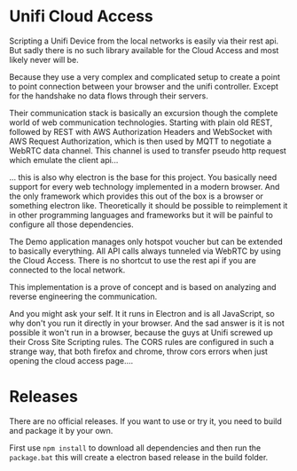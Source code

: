 # Unifi Cloud Access

Scripting a Unifi Device from the local networks is easily via their rest api. 
But sadly there is no such library available for the Cloud Access and most likely never will be. 

Because they use a very complex and complicated setup to create a point to point connection between
your browser and the unifi controller. Except for the handshake no data flows through their servers.

Their communication stack is basically an excursion though the complete world of web communication technologies. 
Starting with plain old REST, followed by REST with AWS Authorization Headers and WebSocket with AWS Request 
Authorization, which is then used by MQTT to negotiate a WebRTC data channel. This channel is used to transfer pseudo 
http request which emulate the client api...


... this is also why electron is the base for this project. You basically need support for every web technology 
implemented in a modern browser. And the only framework which provides this out of the box is a browser or something 
electron like. Theoretically it should be possible to reimplement it in other programming languages and frameworks but
it will be painful to configure all those dependencies. 

The Demo application manages only hotspot voucher but can be extended to basically everything. All API calls always 
tunneled via WebRTC by using the Cloud Access. There is no shortcut to use the rest api if you are connected to the 
local network.

This implementation is a prove of concept and is based on analyzing and reverse engineering the communication.

And you might ask your self. It it runs in Electron and is all JavaScript, so why don't you run it directly in your 
browser. And the sad answer is it is not possible it won't run in a browser, because the guys at Unifi screwed up
their Cross Site Scripting rules. The CORS rules are configured in such a strange way, that both firefox and chrome, 
throw cors errors when just opening the cloud access page....

# Releases

There are no official releases. If you want to use or try it, you need to build and package it by your own.

First use `npm install` to download all dependencies and then run the `package.bat` this will create a
electron based release in the build folder.
